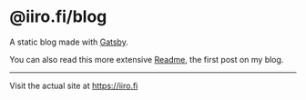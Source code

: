 # @iiro.fi/blog

A static blog made with [Gatsby](https://github.com/gatsbyjs/gatsby).

You can also read this more extensive [Readme](pages/posts/2016-11-22---first-post/gitlab.png), the first post on my blog.

----

Visit the actual site at https://iiro.fi

